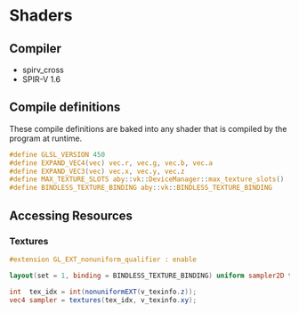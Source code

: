 # Shaders

## Compiler

- spirv_cross
- SPIR-V 1.6

## Compile definitions

These compile definitions are baked into any shader that is compiled by the program at runtime.

```c title="Compile Definitions" linenums="1"
#define GLSL_VERSION 450
#define EXPAND_VEC4(vec) vec.r, vec.g, vec.b, vec.a
#define EXPAND_VEC3(vec) vec.x, vec.y, vec.z
#define MAX_TEXTURE_SLOTS aby::vk::DeviceManager::max_texture_slots()
#define BINDLESS_TEXTURE_BINDING aby::vk::BINDLESS_TEXTURE_BINDING
```

## Accessing Resources

### Textures

```glsl title="Required Extensions"
#extension GL_EXT_nonuniform_qualifier : enable
```

```glsl title="Uniforms"
layout(set = 1, binding = BINDLESS_TEXTURE_BINDING) uniform sampler2D textures[];
```

```glsl title="Indexing"
int  tex_idx = int(nonuniformEXT(v_texinfo.z));
vec4 sampler = textures(tex_idx, v_texinfo.xy);
```
